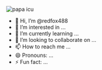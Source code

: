 ![papa icu](https://github.com/redfox488/redfox488/assets/159083586/72e8ac8a-124a-4a2b-a278-493903a4c8a0)
- 👋 Hi, I’m @redfox488
- 👀 I’m interested in ...
- 🌱 I’m currently learning ...
- 💞️ I’m looking to collaborate on ...
- 📫 How to reach me ...
- 😄 Pronouns: ...
- ⚡ Fun fact: ...

<!---
redfox488/redfox488 is a ✨ special ✨ repository because its `README.md` (this file) appears on your GitHub profile.
You can click the Preview link to take a look at your changes.
--->
